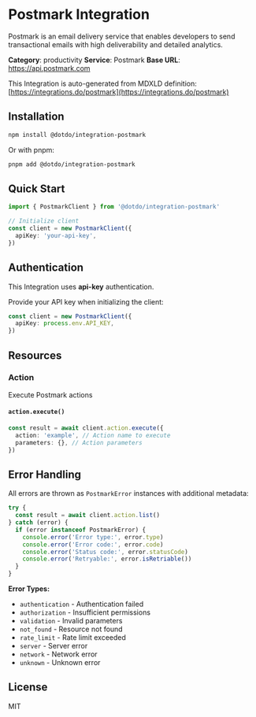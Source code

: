 # Postmark Integration

Postmark is an email delivery service that enables developers to send transactional emails with high deliverability and detailed analytics.

**Category**: productivity
**Service**: Postmark
**Base URL**: https://api.postmark.com

This Integration is auto-generated from MDXLD definition: [https://integrations.do/postmark](https://integrations.do/postmark)

## Installation

```bash
npm install @dotdo/integration-postmark
```

Or with pnpm:

```bash
pnpm add @dotdo/integration-postmark
```

## Quick Start

```typescript
import { PostmarkClient } from '@dotdo/integration-postmark'

// Initialize client
const client = new PostmarkClient({
  apiKey: 'your-api-key',
})
```

## Authentication

This Integration uses **api-key** authentication.

Provide your API key when initializing the client:

```typescript
const client = new PostmarkClient({
  apiKey: process.env.API_KEY,
})
```

## Resources

### Action

Execute Postmark actions

#### `action.execute()`

```typescript
const result = await client.action.execute({
  action: 'example', // Action name to execute
  parameters: {}, // Action parameters
})
```

## Error Handling

All errors are thrown as `PostmarkError` instances with additional metadata:

```typescript
try {
  const result = await client.action.list()
} catch (error) {
  if (error instanceof PostmarkError) {
    console.error('Error type:', error.type)
    console.error('Error code:', error.code)
    console.error('Status code:', error.statusCode)
    console.error('Retryable:', error.isRetriable())
  }
}
```

**Error Types:**

- `authentication` - Authentication failed
- `authorization` - Insufficient permissions
- `validation` - Invalid parameters
- `not_found` - Resource not found
- `rate_limit` - Rate limit exceeded
- `server` - Server error
- `network` - Network error
- `unknown` - Unknown error

## License

MIT

